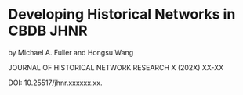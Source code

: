 # Developing Historical Networks in CBDB JHNR
 
by Michael A. Fuller and Hongsu Wang

JOURNAL OF HISTORICAL NETWORK RESEARCH X (202X) XX-XX 

DOI: 10.25517/jhnr.xxxxxx.xx.
